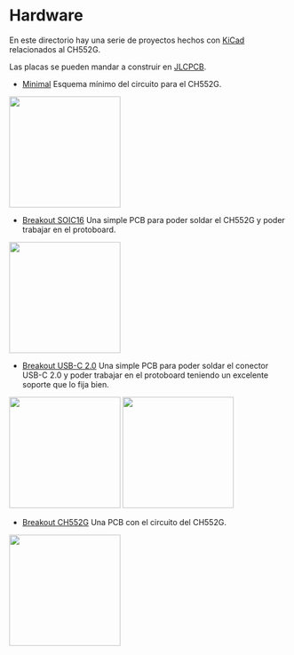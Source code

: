 # Hardware

En este directorio hay una serie de proyectos hechos con [KiCad](https://www.kicad.org) relacionados al CH552G.

Las placas se pueden mandar a construir en [JLCPCB](https://jlcpcb.com).

- [Minimal](https://github.com/nstrappazzonc/CH552/tree/main/hdw/minimal) Esquema mínimo del circuito para el CH552G.

<img src="https://github.com/nstrappazzonc/CH552/blob/main/assets/minimal_schematic.jpg?raw=true" width="200px">

- [Breakout SOIC16](https://github.com/nstrappazzonc/CH552/tree/main/hdw/SOIC16) Una simple PCB para poder soldar el CH552G y poder trabajar en el protoboard.

<img src="https://github.com/nstrappazzonc/CH552/blob/main/assets/hdw/soic16/SOIC16.png?raw=true" width="200px">

- [Breakout USB-C 2.0](https://github.com/nstrappazzonc/CH552/tree/main/hdw/USBC2) Una simple PCB para poder soldar el conector USB-C 2.0 y poder trabajar en el protoboard teniendo un excelente soporte que lo fija bien.

<p float="center">
<img src="https://github.com/nstrappazzonc/CH552/blob/main/assets/hdw/usbc2/usbc2_01.png?raw=true" width="200px">
<img src="https://github.com/nstrappazzonc/CH552/blob/main/assets/hdw/usbc2/usbc2_02.png?raw=true" width="200px">
</p>

- [Breakout CH552G](https://github.com/nstrappazzonc/CH552/tree/main/hdw/CH552G) Una PCB con el circuito del CH552G.

<img src="https://github.com/nstrappazzonc/CH552/blob/main/assets/hdw/ch552g/CH552.png?raw=true" width="200px">
